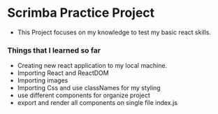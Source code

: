 # Scrimba Practice Project

- This Project focuses on my knowledge to test my basic react skills.

### Things that I learned so far

- Creating new react application to my local machine.
- Importing React and ReactDOM
- Importing images
- Importing Css and use classNames for my styling
- use different components for organize project
- export and render all components on single file index.js
